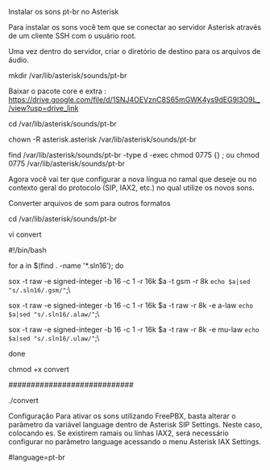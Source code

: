 Instalar os sons pt-br no Asterisk

Para instalar os sons você tem que se conectar ao servidor Asterisk através de um cliente SSH com o usuário root.

Uma vez dentro do servidor, criar o diretório de destino para os arquivos de áudio.

mkdir /var/lib/asterisk/sounds/pt-br

Baixar o pacote core e extra : https://drive.google.com/file/d/1SNJ4OEVznC8S65mGWK4ys9dEG9l3O9L_/view?usp=drive_link

cd /var/lib/asterisk/sounds/pt-br

chown -R asterisk.asterisk /var/lib/asterisk/sounds/pt-br

find /var/lib/asterisk/sounds/pt-br -type d -exec chmod 0775 {} \;
ou chmod 0775 /var/lib/asterisk/sounds/pt-br

Agora você vai ter que configurar a nova língua no ramal que deseje ou no contexto geral do protocolo (SIP, IAX2, etc.) no qual utilize os novos sons.



Converter arquivos de som para outros formatos

cd /var/lib/asterisk/sounds/pt-br

vi convert

#!/bin/bash

for a in $(find . -name '*.sln16'); do

  sox -t raw -e signed-integer -b 16 -c 1 -r 16k $a -t gsm -r 8k `echo $a|sed "s/.sln16/.gsm/"`;\
  
  sox -t raw -e signed-integer -b 16 -c 1 -r 16k $a -t raw -r 8k -e a-law `echo $a|sed "s/.sln16/.alaw/"`;\
  
  sox -t raw -e signed-integer -b 16 -c 1 -r 16k $a -t raw -r 8k -e mu-law `echo $a|sed "s/.sln16/.ulaw/"`;\
  
done

chmod +x convert

############################

./convert

Configuração 
Para ativar os sons utilizando FreePBX, basta alterar o parâmetro da variável language dentro de Asterisk SIP Settings. Neste caso, colocando es. Se existirem ramais ou linhas IAX2, será necessário configurar no parâmetro language acessando o menu Asterisk IAX Settings.

#language=pt-br
